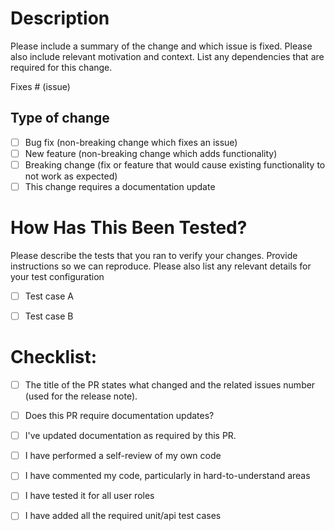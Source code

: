 # Description

Please include a summary of the change and which issue is fixed. Please also include relevant motivation and context. List any dependencies that are required for this change.

Fixes # (issue)

## Type of change

- [ ] Bug fix (non-breaking change which fixes an issue)
- [ ] New feature (non-breaking change which adds functionality)
- [ ] Breaking change (fix or feature that would cause existing functionality to not work as expected)
- [ ] This change requires a documentation update

# How Has This Been Tested?
Please describe the tests that you ran to verify your changes. Provide instructions so we can reproduce. Please also list any relevant details for your test configuration

- [ ] Test case A
- [ ] Test case B


# Checklist:

* [ ] The title of the PR states what changed and the related issues number (used for the release note).
* [ ] Does this PR require documentation updates?
* [ ] I've updated documentation as required by this PR.
* [ ] I have performed a self-review of my own code
* [ ] I have commented my code, particularly in hard-to-understand areas
* [ ] I have tested it for all user roles
* [ ] I have added all the required unit/api test cases



